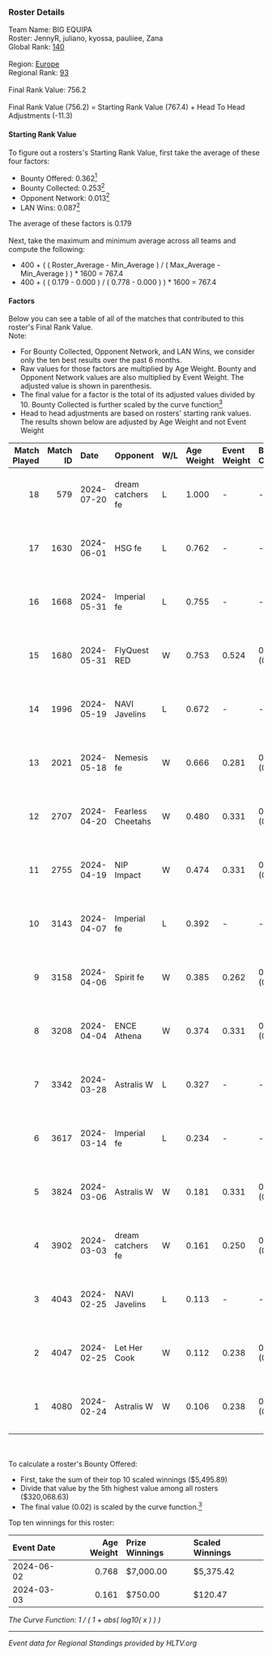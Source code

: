 ### Roster Details<br />
Team Name: BIG EQUIPA<br />
Roster: JennyR, juliano, kyossa, pauliiee, Zana<br />
Global Rank: [140](../standings_global.md)<br />
<br />
Region: [Europe]( ../standings_europe.md)<br />
Regional Rank: [93]( ../standings_europe.md)<br />
<br />
Final Rank Value:  756.2<br />
<br />
Final Rank Value (756.2) = Starting Rank Value (767.4) + Head To Head Adjustments (-11.3)<br />

#### Starting Rank Value<br />
To figure out a rosters's Starting Rank Value, first take the average of these four factors:<br />
- Bounty Offered: 0.362[<sup>1</sup>](#table2)
- Bounty Collected: 0.253[<sup>2</sup>](#table1)
- Opponent Network: 0.013[<sup>2</sup>](#table1)
- LAN Wins: 0.087[<sup>2</sup>](#table1)

The average of these factors is 0.179<br />
<br />
Next, take the maximum and minimum average across all teams and compute the following:<br />
- 400 + ( ( Roster_Average - Min_Average ) / ( Max_Average - Min_Average ) ) * 1600 = 767.4
- 400 + ( ( 0.179 - 0.000 ) / ( 0.778 - 0.000 ) ) * 1600 = 767.4


#### Factors<br />
Below you can see a table of all of the matches that contributed to this roster's Final Rank Value.<br />
Note:<br />

- For Bounty Collected, Opponent Network, and LAN Wins, we consider only the ten best results over the past 6 months.
- Raw values for those factors are multiplied by Age Weight. Bounty and Opponent Network values are also multiplied by Event Weight. The adjusted value is shown in parenthesis.
- The final value for a factor is the total of its adjusted values divided by 10. Bounty Collected is further scaled by the curve function[<sup>3</sup>](#curveFunction)
- Head to head adjustments are based on rosters' starting rank values. The results shown below are adjusted by Age Weight and not Event Weight
<span id="table1"></span><br />


| Match Played | Match ID | Date       | Opponent          | W/L | Age Weight | Event Weight | Bounty Collected | Opponent Network | LAN Wins  | H2H Adj. | Roster                                  |
| -: | -: | :- | :- | :- | :- | :- | :- | :- | :- | -: | :- |
|           18 |      579 | 2024-07-20 | dream catchers fe | L   | 1.000      | -            | -                | -                | -         |   -18.11 | JennyR, juliano, kyossa, pauliiee, Zana |
|           17 |     1630 | 2024-06-01 | HSG fe            | L   | 0.762      | -            | -                | -                | -         |    -9.94 | JennyR, juliano, kyossa, pauliiee, Zana |
|           16 |     1668 | 2024-05-31 | Imperial fe       | L   | 0.755      | -            | -                | -                | -         |    -4.60 | JennyR, juliano, kyossa, pauliiee, Zana |
|           15 |     1680 | 2024-05-31 | FlyQuest RED      | W   | 0.753      | 0.524        | 0.017 (0.007)    | 0.136 (0.054)    | 1 (0.753) |    11.53 | JennyR, juliano, kyossa, pauliiee, Zana |
|           14 |     1996 | 2024-05-19 | NAVI Javelins     | L   | 0.672      | -            | -                | -                | -         |    -8.65 | JennyR, juliano, kyossa, pauliiee, Zana |
|           13 |     2021 | 2024-05-18 | Nemesis fe        | W   | 0.666      | 0.281        | 0.000 (0.000)    | 0.000 (0.000)    | 0 (0.000) |     2.17 | JennyR, juliano, kyossa, pauliiee, Zana |
|           12 |     2707 | 2024-04-20 | Fearless Cheetahs | W   | 0.480      | 0.331        | 0.003 (0.000)    | 0.061 (0.010)    | 0 (0.000) |     6.03 | JennyR, juliano, kyossa, pauliiee, Zana |
|           11 |     2755 | 2024-04-19 | NIP Impact        | W   | 0.474      | 0.331        | 0.005 (0.001)    | 0.219 (0.034)    | 0 (0.000) |     6.50 | JennyR, juliano, kyossa, pauliiee, Zana |
|           10 |     3143 | 2024-04-07 | Imperial fe       | L   | 0.392      | -            | -                | -                | -         |    -2.30 | JennyR, juliano, kyossa, pauliiee, Zana |
|            9 |     3158 | 2024-04-06 | Spirit fe         | W   | 0.385      | 0.262        | 0.005 (0.001)    | 0.136 (0.014)    | 0 (0.000) |     4.29 | JennyR, juliano, kyossa, pauliiee, Zana |
|            8 |     3208 | 2024-04-04 | ENCE Athena       | W   | 0.374      | 0.331        | 0.002 (0.000)    | 0.033 (0.004)    | 0 (0.000) |     3.87 | JennyR, juliano, kyossa, pauliiee, Zana |
|            7 |     3342 | 2024-03-28 | Astralis W        | L   | 0.327      | -            | -                | -                | -         |    -6.70 | JennyR, juliano, kyossa, pauliiee, Zana |
|            6 |     3617 | 2024-03-14 | Imperial fe       | L   | 0.234      | -            | -                | -                | -         |    -1.40 | JennyR, juliano, kyossa, pauliiee, Zana |
|            5 |     3824 | 2024-03-06 | Astralis W        | W   | 0.181      | 0.331        | 0.001 (0.000)    | 0.019 (0.001)    | 0 (0.000) |     1.71 | JennyR, juliano, kyossa, pauliiee, Zana |
|            4 |     3902 | 2024-03-03 | dream catchers fe | W   | 0.161      | 0.250        | 0.016 (0.001)    | 0.167 (0.007)    | 0 (0.000) |     2.15 | JennyR, juliano, kyossa, pauliiee, Zana |
|            3 |     4043 | 2024-02-25 | NAVI Javelins     | L   | 0.113      | -            | -                | -                | -         |    -1.53 | JennyR, juliano, kyossa, pauliiee, Zana |
|            2 |     4047 | 2024-02-25 | Let Her Cook      | W   | 0.112      | 0.238        | 0.060 (0.002)    | 0.137 (0.004)    | 0 (0.000) |     2.51 | JennyR, juliano, kyossa, pauliiee, Zana |
|            1 |     4080 | 2024-02-24 | Astralis W        | W   | 0.106      | 0.238        | 0.002 (0.000)    | 0.060 (0.002)    | 0 (0.000) |     1.18 | JennyR, juliano, kyossa, pauliiee, Zana |

<br />
<span id="table2"></span><br />
To calculate a roster's Bounty Offered:<br />

- First, take the sum of their top 10 scaled winnings ($5,495.89)
- Divide that value by the 5th highest value among all rosters ($320,068.63)
- The final value (0.02) is scaled by the curve function.[<sup>3</sup>](#curveFunction)

Top ten winnings for this roster:<br />

| Event Date | Age Weight | Prize Winnings | Scaled Winnings |
| :- | -: | :- | :- |
| 2024-06-02 |      0.768 | $7,000.00      | $5,375.42       |
| 2024-03-03 |      0.161 | $750.00        | $120.47         |


<span id="curveFunction"></span>_The Curve Function: 1 / ( 1 + abs( log10( x ) ) )_<br />

---
_Event data for Regional Standings provided by HLTV.org_<br />
